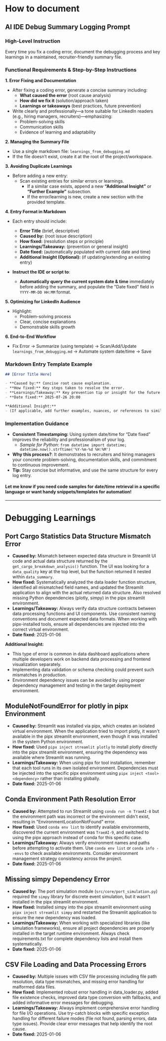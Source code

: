 

# How to document


## AI IDE Debug Summary Logging Prompt

### High-Level Instruction  
Every time you fix a coding error, document the debugging process and key learnings in a maintained, recruiter-friendly summary file.

### Functional Requirements & Step-by-Step Instructions

**1. Error Fixing and Documentation**  
- After fixing a coding error, generate a concise summary including:  
  - **What caused the error** (root cause analysis)  
  - **How did we fix it** (solution/approach taken)  
  - **Learnings or takeaways** (best practices, future prevention)  
- Write clearly and professionally—a tone suitable for LinkedIn readers (e.g., hiring managers, recruiters)—emphasizing:  
  - Problem-solving skills  
  - Communication skills  
  - Evidence of learning and adaptability  

**2. Managing the Summary File**  
- Use a single markdown file: `learnings_from_debugging.md`  
- If the file doesn’t exist, create it at the root of the project/workspace.

**3. Avoiding Duplicate Learnings**  
- Before adding a new entry:  
  - Scan existing entries for similar errors or learnings.  
    - If a similar case exists, append a new **“Additional Insight”** or **“Further Example”** subsection.  
    - If the error/learning is new, create a new section with the provided template.

**4. Entry Format in Markdown**  
- Each entry should include:  
  - **Error Title** (brief, descriptive)  
  - **Caused by:** (root issue description)  
  - **How fixed:** (resolution steps or principle)  
  - **Learnings/Takeaway:** (prevention or general insight)  
  - **Date fixed:** (automatically populated with current date and time)
  - **Additional Insight (Optional):** (if updating/extending an existing entry)

- **Instruct the IDE or script to**:  
  - **Automatically query the current system date & time** immediately before adding the summary, and populate the "Date fixed" field in `YYYY-MM-DD HH:MM` format.

**5. Optimizing for LinkedIn Audience**  
- Highlight:  
  - Problem-solving process  
  - Clear, concise explanations  
  - Demonstrable skills growth

**6. End-to-End Workflow**  
- Fix Error → Summarize (using template) → Scan/Add/Update `learnings_from_debugging.md` → Automate system date/time → Save

### **Markdown Entry Template Example**

```markdown
## [Error Title Here]

- **Caused by:** Concise root cause explanation.
- **How fixed:** Key steps taken to resolve the error.
- **Learnings/Takeaway:** Key prevention tip or insight for the future.
- **Date fixed:** 2025-07-26 20:00

**Additional Insight:**  
- (If applicable, add further examples, nuances, or references to similar cases.)
```

### **Implementation Guidance**

- **Consistent Timestamping:** Using system date/time for “Date fixed” improves the reliability and professionalism of your log.
    - *Sample for Python*: `from datetime import datetime; datetime.now().strftime('%Y-%m-%d %H:%M')`
- **Why this process?**: It demonstrates to recruiters and hiring managers your concrete problem-solving, documentation skills, and commitment to continuous improvement.  
- **Tip:** Stay concise but informative, and use the same structure for every log entry.

#### Let me know if you need code samples for date/time retrieval in a specific language or want handy snippets/templates for automation!

---

# Debugging Learnings

## Port Cargo Statistics Data Structure Mismatch Error

- **Caused by:** Mismatch between expected data structure in Streamlit UI code and actual data structure returned by the `get_cargo_breakdown_analysis()` function. The UI was looking for a `data_quality` key at the top level, but the function returned it nested within `data_summary`.
- **How fixed:** Systematically analyzed the data loader function structure, identified all mismatched field names, and updated the Streamlit application to align with the actual returned data structure. Also resolved missing Python dependencies (plotly, simpy) in the pipx streamlit environment.
- **Learnings/Takeaway:** Always verify data structure contracts between data processing functions and UI components. Use consistent naming conventions and document expected data formats. When working with pipx-installed tools, ensure all dependencies are injected into the correct virtual environment.
- **Date fixed:** 2025-01-06

**Additional Insight:**
- This type of error is common in data dashboard applications where multiple developers work on backend data processing and frontend visualization separately.
- Implementing data validation or schema checking could prevent such mismatches in production.
- Environment dependency issues can be avoided by using proper dependency management and testing in the target deployment environment.

## ModuleNotFoundError for plotly in pipx Environment

- **Caused by:** Streamlit was installed via pipx, which creates an isolated virtual environment. When the application tried to import plotly, it wasn't available in the pipx streamlit environment, even though it was installed in the system Python environment.
- **How fixed:** Used `pipx inject streamlit plotly` to install plotly directly into the pipx streamlit environment, ensuring the dependency was available where Streamlit was running.
- **Learnings/Takeaway:** When using pipx for tool installation, remember that each tool runs in its own isolated environment. Dependencies must be injected into the specific pipx environment using `pipx inject <tool> <dependency>` rather than installing globally.
- **Date fixed:** 2025-01-06

## Conda Environment Path Resolution Error

- **Caused by:** Attempted to run Streamlit using `conda run -n TraeAI-8` but the environment path was incorrect or the environment didn't exist, resulting in "EnvironmentLocationNotFound" error.
- **How fixed:** Used `conda env list` to identify available environments, discovered the current environment was `TraeAI-9`, and switched to using the pipx approach instead of conda for this specific case.
- **Learnings/Takeaway:** Always verify environment names and paths before attempting to activate them. Use `conda env list` or `conda info --envs` to check available environments. Consider environment management strategy consistency across the project.
- **Date fixed:** 2025-01-06

## Missing simpy Dependency Error

- **Caused by:** The port simulation module (`src/core/port_simulation.py`) required the `simpy` library for discrete event simulation, but it wasn't installed in the pipx streamlit environment.
- **How fixed:** Installed simpy into the pipx streamlit environment using `pipx inject streamlit simpy` and restarted the Streamlit application to ensure the new dependency was loaded.
- **Learnings/Takeaway:** When working with specialized libraries (like simulation frameworks), ensure all project dependencies are properly installed in the target runtime environment. Always check requirements.txt for complete dependency lists and install them systematically.
- **Date fixed:** 2025-01-06

## CSV File Loading and Data Processing Errors

- **Caused by:** Multiple issues with CSV file processing including file path resolution, data type mismatches, and missing error handling for malformed data files.
- **How fixed:** Implemented robust error handling in data_loader.py, added file existence checks, improved data type conversion with fallbacks, and added informative error messages for debugging.
- **Learnings/Takeaway:** Always implement comprehensive error handling for file I/O operations. Use try-catch blocks with specific exception handling for different failure modes (file not found, parsing errors, data type issues). Provide clear error messages that help identify the root cause.
- **Date fixed:** 2025-01-06
